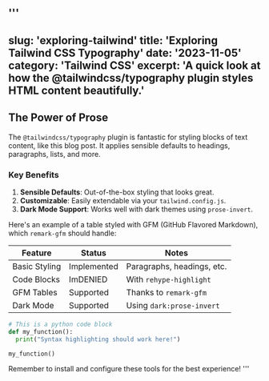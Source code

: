 '''
---
slug: 'exploring-tailwind'
title: 'Exploring Tailwind CSS Typography'
date: '2023-11-05'
category: 'Tailwind CSS'
excerpt: 'A quick look at how the @tailwindcss/typography plugin styles HTML content beautifully.'
---

## The Power of Prose

The `@tailwindcss/typography` plugin is fantastic for styling blocks of text content, like this blog post. It applies sensible defaults to headings, paragraphs, lists, and more.

### Key Benefits

1.  **Sensible Defaults**: Out-of-the-box styling that looks great.
2.  **Customizable**: Easily extendable via your `tailwind.config.js`.
3.  **Dark Mode Support**: Works well with dark themes using `prose-invert`.

Here's an example of a table styled with GFM (GitHub Flavored Markdown), which `remark-gfm` should handle:

| Feature         | Status      | Notes                           |
|-----------------|-------------|---------------------------------|
| Basic Styling   | Implemented | Paragraphs, headings, etc.      |
| Code Blocks     | ImDENIED    | With `rehype-highlight`       |
| GFM Tables      | Supported   | Thanks to `remark-gfm`          |
| Dark Mode       | Supported   | Using `dark:prose-invert`       |

```python
# This is a python code block
def my_function():
  print("Syntax highlighting should work here!")

my_function()
```

Remember to install and configure these tools for the best experience!
''' 